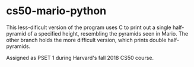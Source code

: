 # cs50-mario-python
This less-dificult version of the program uses C to print out a single half-pyramid of a specified height, resembling the pyramids seen in Mario. The other branch holds the more difficult version, which prints double half-pyramids.

Assigned as PSET 1 during Harvard's fall 2018 CS50 course.
